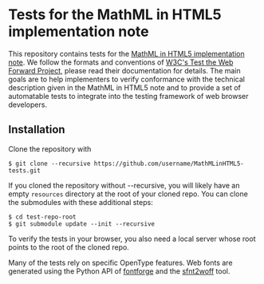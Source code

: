 # Tests for the MathML in HTML5 implementation note

This repository contains tests for the
[MathML in HTML5 implementation note](http://www.mathml-association.org/MathMLinHTML5/).
We follow the formats and conventions of
[W3C's Test the Web Forward Project](http://testthewebforward.org/),
please read their documentation for details. The main goals are to help
implementers to verify conformance with the technical description given in the
MathML in HTML5 note and to provide a set of automatable tests to integrate into
the testing framework of web browser developers.

## Installation

Clone the repository with

    $ git clone --recursive https://github.com/username/MathMLinHTML5-tests.git

If you cloned the repository without --recursive, you will likely have an empty
`resources` directory at the root of your cloned repo. You can clone the
submodules with these additional steps:

    $ cd test-repo-root
    $ git submodule update --init --recursive

To verify the tests in your browser, you also need a local server whose root
points to the root of the cloned repo.

Many of the tests rely on specific OpenType features. Web fonts are generated
using the Python API of [fontforge](https://github.com/fontforge/fontforge/)
and the [sfnt2woff](https://people.mozilla.org/~jkew/woff/) tool.
